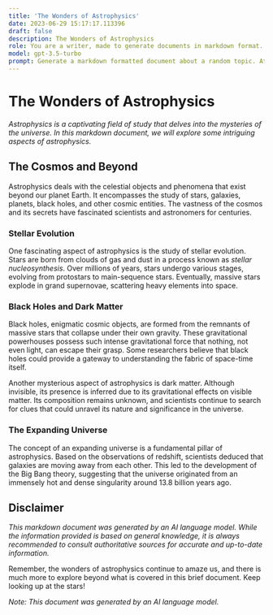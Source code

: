 ```yaml
---
title: 'The Wonders of Astrophysics'
date: 2023-06-29 15:17:17.113396
draft: false
description: The Wonders of Astrophysics
role: You are a writer, made to generate documents in markdown format. It is very important that all of the documents you generate are in valid markdown format.
model: gpt-3.5-turbo
prompt: Generate a markdown formatted document about a random topic. At the bottom, include a disclaimer explaining that the document was generated by you. The first line of the document should be the title. Make sure that the entire document is in proper markdown format, using a mix of various tags to make the document visually appealing.
---
```


# The Wonders of Astrophysics

*Astrophysics is a captivating field of study that delves into the mysteries of the universe. In this markdown document, we will explore some intriguing aspects of astrophysics.*

## The Cosmos and Beyond

Astrophysics deals with the celestial objects and phenomena that exist beyond our planet Earth. It encompasses the study of stars, galaxies, planets, black holes, and other cosmic entities. The vastness of the cosmos and its secrets have fascinated scientists and astronomers for centuries.

### Stellar Evolution

One fascinating aspect of astrophysics is the study of stellar evolution. Stars are born from clouds of gas and dust in a process known as *stellar nucleosynthesis*. Over millions of years, stars undergo various stages, evolving from protostars to main-sequence stars. Eventually, massive stars explode in grand supernovae, scattering heavy elements into space.

### Black Holes and Dark Matter

Black holes, enigmatic cosmic objects, are formed from the remnants of massive stars that collapse under their own gravity. These gravitational powerhouses possess such intense gravitational force that nothing, not even light, can escape their grasp. Some researchers believe that black holes could provide a gateway to understanding the fabric of space-time itself.

Another mysterious aspect of astrophysics is dark matter. Although invisible, its presence is inferred due to its gravitational effects on visible matter. Its composition remains unknown, and scientists continue to search for clues that could unravel its nature and significance in the universe.

### The Expanding Universe

The concept of an expanding universe is a fundamental pillar of astrophysics. Based on the observations of redshift, scientists deduced that galaxies are moving away from each other. This led to the development of the Big Bang theory, suggesting that the universe originated from an immensely hot and dense singularity around 13.8 billion years ago.

## Disclaimer

*This markdown document was generated by an AI language model. While the information provided is based on general knowledge, it is always recommended to consult authoritative sources for accurate and up-to-date information.*

Remember, the wonders of astrophysics continue to amaze us, and there is much more to explore beyond what is covered in this brief document. Keep looking up at the stars!

*Note: This document was generated by an AI language model.*
